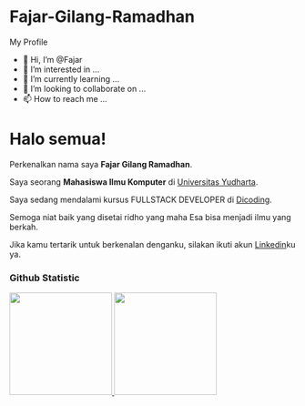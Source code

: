 

# Fajar-Gilang-Ramadhan
My Profile
- 👋 Hi, I’m @Fajar
- 👀 I’m interested in ...
- 🌱 I’m currently learning ...
- 💞️ I’m looking to collaborate on ...
- 📫 How to reach me ...
# Halo semua! 

Perkenalkan nama saya **Fajar Gilang Ramadhan**.<br>

Saya seorang **Mahasiswa Ilmu Komputer** di [Universitas Yudharta](https://yudharta.ac.id/).<br>

Saya sedang mendalami kursus FULLSTACK DEVELOPER di [Dicoding](https://www.dicoding.com/).<br>

Semoga niat baik yang disetai ridho yang maha Esa bisa menjadi ilmu yang berkah.<br>

Jika kamu tertarik untuk berkenalan denganku, silakan ikuti akun [Linkedin](https://www.linkedin.com/in/fajar-gilang-ramadhan-7918752a0/)ku ya.

### Github Statistic
<p align="left">
<a href="https://github.com/penuliscode">
  <img height="180em" src="https://github-readme-stats-eight-theta.vercel.app/api?username=penuliscode&show_icons=true&theme=algolia&include_all_commits=true&count_private=true"/>
  <img height="180em" src="https://github-readme-stats-eight-theta.vercel.app/api/top-langs/?username=penuliscode&layout=compact&layout=compact&theme=algolia"/>
</a>
</p>


